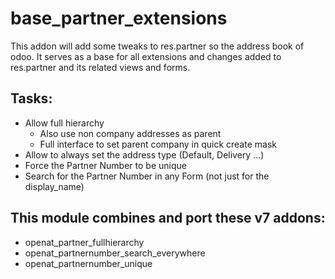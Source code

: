 base_partner_extensions
=======================

This addon will add some tweaks to res.partner so the address book of odoo. It serves as a base for all extensions and
changes added to res.partner and its related views and forms.

Tasks:
------

- Allow full hierarchy 
    - Also use non company addresses as parent
    - Full interface to set parent company in quick create mask
- Allow to always set the address type (Default, Delivery ...)
- Force the Partner Number to be unique
- Search for the Partner Number in any Form (not just for the display_name)


This module combines and port these v7 addons:
----------------------------------------------

- openat_partner_fullhierarchy
- openat_partnernumber_search_everywhere
- openat_partnernumber_unique